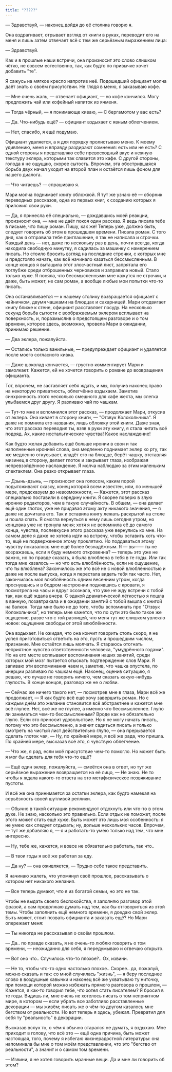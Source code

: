 ```yaml
---
title: "?????"
---
```


— Здравствуй, — наконец дойдя до её столика говорю я.

Она вздрагивает, отрывает взгляд от книги в руках, переводит его на меня и лишь
затем отвечает всё с тем же серьёзным выражением лица:

— Здравствуй.

Как и в прошлые наши встречи, она произносит это слово слишком чётко, не совсем
естественно, так, как будто по привычке хочет добавить "те".

Я сажусь на мягкое кресло напротив неё. Подошедший официант молча даёт знать о
своём присутствии. Не глядя в меню, я заказываю кофе.

— Мне очень жаль, — отвечает официант, — но кофе кончился. Могу предложить чай
или кофейный напиток из ячменя.

— Тогда чёрный, — я понимающе киваю, — С бергамотом у вас есть?

— Да. Что-нибудь ещё? — официант вздыхает с явным облегчением.

— Нет, спасибо, я ещё подумаю.

Официант удаляется, а я для порядку пролистываю меню. К моему удивлению, меня и
вправду раздирают сомнения: есть или не есть? С одной стороны я представляю себе
превосходный вкус и нежную текстуру эклера, которыми так славится это кафе. С
другой стороны, голода я не ощущаю, скорее сытость. Впрочем, эта обострившаяся
борьба двух начал уходит на второй план и остаётся лишь фоном для нашего
диалога.

— Что читаешь? — спрашиваю я.

Мари молча поднимает книгу обложкой. Я тут же узнаю её — сборник переводных
рассказов, одна из первых книг, к созданию которых я приложил свои руки.

— Да, я принесла её специально, — дождавшись моей реакции, произносит она, — мне
не даёт покоя один рассказ. Я ведь писала тебе в письме, что пишу роман. Пишу,
как же! Теперь уже, должно быть, следует говорить об этом в прошедшем
времени. Писала роман. С того дня, как я отправила тебе приглашение, я так не
написала и строчки. Каждый день — нет, даже по нескольку раз в день, почти
всегда, когда находила свободную минутку, я садилась за машинку с намерением
писать. Но стоило бросить взгляд на последние строчки, с которых мне и
предстояло начать, как всё начинало казаться бессмысленным. В конце концов я
вытащила этот злосчастный лист, запрятала его поглубже среди отброшенных
черновиков и заправила новый. Стало только хуже. Я поняла, что бессмысленными
мне кажутся не строчки, и даже, быть может, не сам роман, а вообще любые мои
попытки что-то писать.

Она останавливается — к нашему столику возвращается официант с чайничком, двумя
чашками на блюдцах и сахарницей. Мари отодвигает книгу ближе к стене, официант
расставляет посуду. На несколько секунд борьба сытости с воображаемым эклером
всплывает на поверхность, и, поразмыслив о предстоящем разговоре и о том
времени, которое здесь, возможно, провела Мари в ожидании, принимаю решение.

— Два эклера, пожалуйста.

— Остались только ванильные, — предупреждает официант и удаляется после моего
согласного кивка.

— Даже шоколад кончается, — грустно комментирует Мари и замолкает. Кажется, ей
не хочется говорить о романе до возвращения официанта.

Тот, впрочем, не заставляет себя ждать, и мы, получив наконец право на некоторую
приватность, облегчённо вздыхаем. Заметив синхронность этого несколько смешного
для кафе жеста, мы слегка улыбаемся друг другу. Я разливаю чай по чашкам.

— Тут-то мне и вспомнился этот рассказ, — продолжает Мари, откусив от
эклера. Она кивает в сторону книги, — "Отзвук Колокольчика". Я даже не помнила
его названия, лишь обложку этой книги. Даже зная, что этот рассказ переводил ты,
взяв в руки эту книгу, я стала читать всё подряд. Ах, какие ностальгические
чувства! Какое наслаждение!

Как будто желая добавить ещё больше иронии в свои и так наполненные иронией
слова, она медленно поднимает эклер ко рту, так же медленно откусывает, кладёт
его на блюдце, берёт чашку, отставляя мизинец в сторону, делает глоток и
закрывает глаза, изображая непревзойдённое наслаждение. Я молча наблюдаю за этим
маленьким спектаклем. Она резко открывает глаза.

— Дзынь-дзынь, — произносит она голосом, каким порой подытоживают сказку, конец
которой всем известен, или, по меньшей мере, предсказуем до невозможности, —
Кажется, этот рассказ специально поставили в середину книги. Я скорее поверю в
злую иронию редакторов, чем в такую случайность. В общем, — она делает ещё один
глоток, уже не придавая этому акту никакого значения, — я даже не дочитала
его. Так и оставила книгу лежать раскрытой на столе и пошла спать. Я смогла
вернуться к нему лишь сегодня утром, но концовка уже не тронула меня; хотя я не
вспомнила её до самого конца, чувства, послевкусие этого рассказа уже вернулись
ко мне. На самом деле я даже не хотела идти на встречу, чтобы оставить хоть
что-то, ещё не подверженное этому проклятию. Но поддаваться этому чувству
показалось мне ещё более безнадёжным. Я — вы—— ты не возражаешь, если я буду
немного откровенна? — теперь это уже не важно, но по правде сказать, я была
влюблена в тебя в те годы. Или так тогда мне казалось — но что есть
влюблённость, если не ощущение, что ты влюблена? Закончилось же это всё не с
новой влюблённостью и даже не после выпуска, когда я перестала видеть тебя так
часто. Нет, закончилась моя влюблённость одним весенним утром, когда проснувшись
и в бодром настроении поднявшись с кровати, я посмотрела на часы и вдруг
осознала, что уже не жду встречи с тобой так, как ещё ждала вчера. С эдакой
драматической лёгкостью я пошла в ванную, позавтракала и в ожидании занятий с
тобой вышла с книгой на балкон. Тогда мне было не до того, чтобы вспоминать про
"Отзвук Колокольчика", но теперь мне кажется, что по сути это было такое же
ощущение, разве что с той разницей, что меня тут же слишком увлекло новое:
ощущение свободы от этой влюблённости.

Она вздыхает. Не ожидая, что она кончит говорить столь скоро, я не успел
приготовиться ответить на это, пусть и прошедшим числом, признание. Мне остаётся
лишь молчать. Я стараюсь отогнать неприятное чувство ответственности человека,
"умудрённого годами". Но на его месте всплывают воспоминания наших занятий,
среди которых мой мозг пытается отыскать подтверждение слов Мари. Я запиваю эти
воспоминания чаем и, заметив, что чашка опустела, по инерции разливаю по чашкам
ещё. Наконец, оценив ситуацию, я решаю, что лучше не говорить ничего, чем
сказать какую-нибудь глупость. В конце концов, разговор же не о любви.

— Сейчас же ничего такого нет, — посмотрев мне в глаза, Мари всё же продолжает,
— Я как будто всё ещё хочу завершить роман. Но с каждым днём это желание
становится всё абстрактнее и кажется мне всё глупее. Нет, всё же не глупее, а
именно что бессмысленнее. Глупо ли заниматься чем-то бессмысленным? Вроде как не
обязательно глупо. Если это приносит удовольствие. Но я не могу начать писать,
потому что это бессмысленно, а значит садиться писать и только смотреть на
чистый лист действительно глупо, — она прерывается сделать глоток чая, — Ну, по
крайней мере, я всё же рада, что пришла. По крайней мере, высказав всё это, я
чувствую облегчение.

— Что же, я рад, если моё присутствие чем-то помогло. Но может быть я мог бы
сделать для тебя что-то ещё?

— Ещё один эклер, пожалуйста, — смеётся она в ответ, но тут же серьёзное
выражение возвращается на её лицо, — Не знаю. Не то чтобы я ждала какого-то
ответа на это метафизическое позвякивание пустоты.

И всё же она принимается за остатки эклера, как будто намекая на серьёзность
своей шутливой реплики.

— Обычно в такой ситуации рекомендуют отдохнуть или что-то в этом духе. Не знаю,
насколько это правильно. Если отдых не поможет, после этого может стать ещё
хуже. Быть может это лишь моя особенность: я не умею как следует отдыхать; ну,
дольше нескольких часов. Впрочем, — тут же добавляю я, — я и работать-то умею
только над тем, что мне интересно.

— Ну, тебе же, кажется, и вовсе не обязательно работать, так что..

— В твои годы я всё же работал за еду.

— Да ну? — она оживляется, — Трудно себе такое представить.

Я начинаю жалеть, что упомянул своё прошлое, рассказывать о котором нет никакого
желания.

— Все теперь думают, что я из богатой семьи, но это не так.

Чтобы не выдать своего беспокойства, я заполняю разговор этой фразой, а сам
продолжаю думать над тем, как бы отговориться из этой темы. Чтобы заполнить ещё
немного времени, я доедаю свой эклер. Быть может, стоит позвать официанта и
заказать ещё? Но Мари опережает меня:

— Ты никогда не рассказывал о своём прошлом.

— Да.. по правде сказать, я не очень-то люблю говорить о том времени, —
неожиданно для себя, я передумываю и отвечаю открыто.

— Вот оно что.. Случилось что-то плохое?.. Ох, извини.

— Не то, чтобы что-то одно настолько плохое.. Скорее.. да, пожалуй, можно
сказать и так: со мной случилась "жизнь", — я беру последнее слово в воздушные
кавычки и наконец всё же ухватываю ту ниточку, при помощи которой можно избежать
прямого разговора о прошлом, — Кажется, я как-то говорил тебе, что хотел стать
писателем? Я бросил в те годы. Видишь ли, мне очень не хотелось писать о том
неприятном мире, в котором — если убрать все заботливо расставленные декорации —
мы живём; писать же о чём-то другом казалось мне бегством от реальности. Но вот
теперь я здесь, убежал. Превратил для себя ту "реальность" в декорации.

Высказав вслух то, о чём я обычно старался не думать, я вздыхаю. Мне приходит в
голову, что всё это — ещё одна причина, быть может настоящая, того, почему я
избегаю жизнерадостной литературы: она напоминала бы мне о том моём
представлении, что это "бегство от реальности", а значит и о самом том времени.

— Извини, я не хотел говорить мрачные вещи. Да и мне ли говорить об этом?
